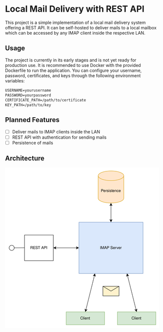 # Local Mail Delivery with REST API
This project is a simple implementation of a local mail delivery system offering a REST API. 
It can be self-hosted to deliver mails to a local mailbox which 
can be accessed by any IMAP client inside the respective LAN.

## Usage
The project is currently in its early stages and is not yet ready for production use. 
It is recommended to use Docker with the provided Dockerfile to run the application. 
You can configure your username, password, certificates, and keys through the following environment variables:

```
USERNAME=yourusername
PASSWORD=yourpassword
CERTIFICATE_PATH=/path/to/certificate
KEY_PATH=/path/to/key
```

## Planned Features
- [ ] Deliver mails to IMAP clients inside the LAN
- [ ] REST API with authentication for sending mails
- [ ] Persistence of mails

## Architecture
![Architecture](./assets/architecture.svg)

